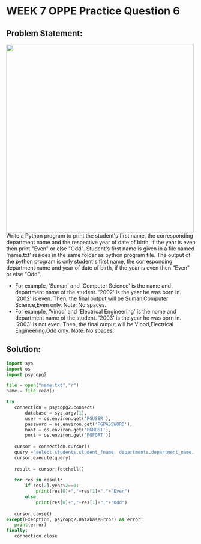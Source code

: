 # WEEK 7 OPPE Practice Question 6
## Problem Statement:
<img src="https://user-images.githubusercontent.com/94922914/234222018-540c48db-3a93-4ae0-955c-8f8e8f04a7a6.png" width="500"/></br>
Write a Python program to print the student's first name, the corresponding department name and the respective year of date of birth, if the year is even then print "Even" or else "Odd".
Student's first name is given in a file named 'name.txt' resides in the same folder as python program file.
The output of the python program is only student's first name, the corresponding department name and year of date of birth, if the year is even then "Even" or else "Odd".
- For example, 'Suman' and 'Computer Science' is the name and department name of the student. '2002' is the year he was born in. '2002' is even. Then, the final output will be Suman,Computer Science,Even only. Note: No spaces.
- For example, 'Vinod' and 'Electrical Engineering' is the name and department name of the student. '2003' is the year he was born in. '2003' is not even. Then, the final output will be Vinod,Electrical Engineering,Odd only. Note: No spaces.
  
 ## Solution:
 ```python 
import sys
import os
import psycopg2

file = open("name.txt","r")
name = file.read()

try:
    connection = psycopg2.connect(
        database = sys.argv[1],
        user = os.environ.get('PGUSER'),
        password = os.environ.get('PGPASSWORD'),
        host = os.environ.get('PGHOST'),
        port = os.environ.get('PGPORT'))
        
    cursor = connection.cursor()
    query ="select students.student_fname, departments.department_name, students.dob from students,departments where students.student_fname = '{}' and departments.department_code = students.department_code".format(name)
    cursor.execute(query)
    
    result = cursor.fetchall()
    
    for res in result:
        if res[2].year%2==0:
            print(res[0]+","+res[1]+","+"Even")
        else:
            print(res[0]+","+res[1]+","+"Odd")
    
    cursor.close()
except(Execption, psycopg2.DatabaseError) as error:
    print(error)
finally:
    connection.close
```
